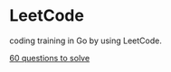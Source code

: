 # LeetCode

coding training in Go by using LeetCode.

[60 questions to solve](https://leetcode.com/list/?selectedList=xy7o8hot)